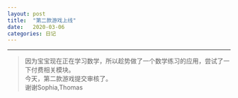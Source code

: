 ```yaml
---
layout: post
title:  "第二款游戏上线"
date:   2020-03-06
categories: 日记 
---
```

********
> 因为宝宝现在正在学习数学，所以趁势做了一个数学练习的应用，尝试了一下付费相关模块。  
> 今天，第二款游戏提交审核了。  
> 谢谢Sophia,Thomas
